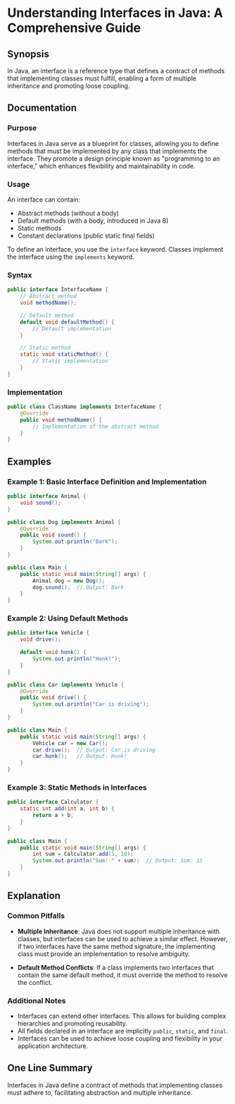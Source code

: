 <!--
Meta Description: # Understanding Interfaces in Java: A Comprehensive Guide ## Synopsis In Java, an interface is a reference type that defines a contract of methods tha...
Meta Keywords: public, interface, void, java, static
-->

# Understanding Interfaces in Java: A Comprehensive Guide

## Synopsis
In Java, an interface is a reference type that defines a contract of methods that implementing classes must fulfill, enabling a form of multiple inheritance and promoting loose coupling.

## Documentation

### Purpose
Interfaces in Java serve as a blueprint for classes, allowing you to define methods that must be implemented by any class that implements the interface. They promote a design principle known as "programming to an interface," which enhances flexibility and maintainability in code.

### Usage
An interface can contain:
- Abstract methods (without a body)
- Default methods (with a body, introduced in Java 8)
- Static methods
- Constant declarations (public static final fields)

To define an interface, you use the `interface` keyword. Classes implement the interface using the `implements` keyword.

### Syntax
```java
public interface InterfaceName {
    // Abstract method
    void methodName();

    // Default method
    default void defaultMethod() {
        // Default implementation
    }

    // Static method
    static void staticMethod() {
        // Static implementation
    }
}
```

### Implementation
```java
public class ClassName implements InterfaceName {
    @Override
    public void methodName() {
        // Implementation of the abstract method
    }
}
```

## Examples

### Example 1: Basic Interface Definition and Implementation
```java
public interface Animal {
    void sound();
}

public class Dog implements Animal {
    @Override
    public void sound() {
        System.out.println("Bark");
    }
}

public class Main {
    public static void main(String[] args) {
        Animal dog = new Dog();
        dog.sound();  // Output: Bark
    }
}
```

### Example 2: Using Default Methods
```java
public interface Vehicle {
    void drive();

    default void honk() {
        System.out.println("Honk!");
    }
}

public class Car implements Vehicle {
    @Override
    public void drive() {
        System.out.println("Car is driving");
    }
}

public class Main {
    public static void main(String[] args) {
        Vehicle car = new Car();
        car.drive();  // Output: Car is driving
        car.honk();   // Output: Honk!
    }
}
```

### Example 3: Static Methods in Interfaces
```java
public interface Calculator {
    static int add(int a, int b) {
        return a + b;
    }
}

public class Main {
    public static void main(String[] args) {
        int sum = Calculator.add(5, 10);
        System.out.println("Sum: " + sum);  // Output: Sum: 15
    }
}
```

## Explanation
### Common Pitfalls
- **Multiple Inheritance**: Java does not support multiple inheritance with classes, but interfaces can be used to achieve a similar effect. However, if two interfaces have the same method signature, the implementing class must provide an implementation to resolve ambiguity.
  
- **Default Method Conflicts**: If a class implements two interfaces that contain the same default method, it must override the method to resolve the conflict.

### Additional Notes
- Interfaces can extend other interfaces. This allows for building complex hierarchies and promoting reusability.
- All fields declared in an interface are implicitly `public`, `static`, and `final`.
- Interfaces can be used to achieve loose coupling and flexibility in your application architecture.

## One Line Summary
Interfaces in Java define a contract of methods that implementing classes must adhere to, facilitating abstraction and multiple inheritance.